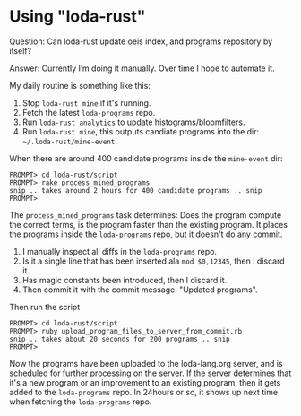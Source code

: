 # Using "loda-rust"

Question: Can loda-rust update oeis index, and programs repository by itself?

Answer: Currently I’m doing it manually. Over time I hope to automate it.

My daily routine is something like this:

1. Stop `loda-rust mine` if it's running.
2. Fetch the latest `loda-programs` repo.
3. Run `loda-rust analytics` to update histograms/bloomfilters.
4. Run `loda-rust mine`, this outputs candiate programs into the dir: `~/.loda-rust/mine-event`.

When there are around 400 candidate programs inside the `mine-event` dir:
```
PROMPT> cd loda-rust/script
PROMPT> rake process_mined_programs
snip .. takes around 2 hours for 400 candidate programs .. snip
PROMPT>
```

The `process_mined_programs` task determines: Does the program compute the correct terms, is the program faster than the existing program.
It places the programs inside the `loda-programs` repo, but it doesn't do any commit.

1. I manually inspect all diffs in the `loda-programs` repo. 
2. Is it a single line that has been inserted ala `mod $0,12345`, then I discard it.
3. Has magic constants been introduced, then I discard it.
4. Then commit it with the commit message: "Updated programs".

Then run the script
```
PROMPT> cd loda-rust/script
PROMPT> ruby upload_program_files_to_server_from_commit.rb
snip .. takes about 20 seconds for 200 programs .. snip
PROMPT>
```

Now the programs have been uploaded to the loda-lang.org server, and is scheduled for further processing on the server.
If the server determines that it's a new program or an improvement to an existing program, then it gets added to the `loda-programs` repo.
In 24hours or so, it shows up next time when fetching the `loda-programs` repo.
